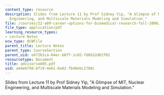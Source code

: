 ```yaml
---
content_type: resource
description: Slides from Lecture 11 by Prof Sidney Yip, "A Glimpse of MIT, Nuclear
  Engineering, and Multiscale Materials Modeling and Simulation."
file: /courses/22-a09-career-options-for-biomedical-research-fall-2006/a44ebf9dbf194e618a82fb40ebc1788c_advisorsem05.pdf
file_type: application/pdf
learning_resource_types:
- Lecture Notes
ocw_type: OCWFile
parent_title: Lecture Notes
parent_type: CourseSection
parent_uid: e472b1ca-64ec-b07f-1c02-fd6b32d62f82
resourcetype: Document
title: advisorsem05.pdf
uid: a44ebf9d-bf19-4e61-8a82-fb40ebc1788c
---
```

Slides from Lecture 11 by Prof Sidney Yip, "A Glimpse of MIT, Nuclear Engineering, and Multiscale Materials Modeling and Simulation."

